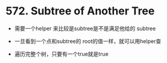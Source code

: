 # 572. Subtree of Another Tree

- 需要一个helper 来比较是subtree是不是满足他给的 subtree

- 一旦看到一个点和subtree的 root的值一样，就可以用helper查

- 遍历完整个树，只要有一个true就是true

